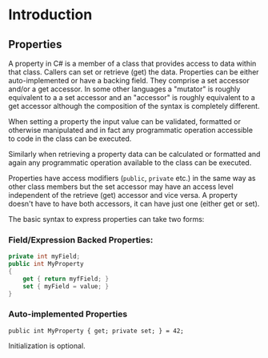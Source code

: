 # Introduction

## Properties

A property in C# is a member of a class that provides access to data within that class.
Callers can set or retrieve (get) the data. Properties can be either auto-implemented or
have a backing field. They comprise a set accessor and/or a get accessor.
In some other languages a "mutator" is roughly equivalent to a
a set accessor and an "accessor" is roughly equivalent to a get accessor although
the composition of the syntax is completely different.

When setting a property the input value can be validated, formatted
or otherwise manipulated and in fact any programmatic operation accessible to code in the
class can be executed.

Similarly when retrieving a property data can be calculated or formatted and again
any programmatic operation available to the class can be executed.

Properties have access modifiers (`public`, `private` etc.) in the same way as other
class members but the set accessor may have an access level independent of the retrieve (get)
accessor and vice versa. A property doesn't have to have both accessors, it can have just one (either get or set).

The basic syntax to express properties can take two forms:

### Field/Expression Backed Properties:

```csharp
private int myField;
public int MyProperty
{
    get { return myfField; }
    set { myField = value; }
}
```

### Auto-implemented Properties

```
public int MyProperty { get; private set; } = 42;
```

Initialization is optional.
